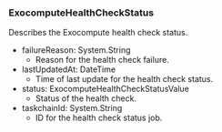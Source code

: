 ### ExocomputeHealthCheckStatus
Describes the Exocompute health check status.

- failureReason: System.String
  - Reason for the health check failure.
- lastUpdatedAt: DateTime
  - Time of last update for the health check status.
- status: ExocomputeHealthCheckStatusValue
  - Status of the health check.
- taskchainId: System.String
  - ID for the health check status job.
